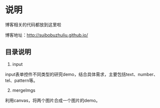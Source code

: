 # 说明
博客相关的代码都放到这里啦

博客地址：http://suibobuzhuliu.github.io/

## 目录说明
1. input

input表单控件不同类型的研究demo，结合具体需求，主要包括text、number、tel、pattern等。

2. mergeImgs

利用canvas，将两个图片合成一个图片的demo。
 
